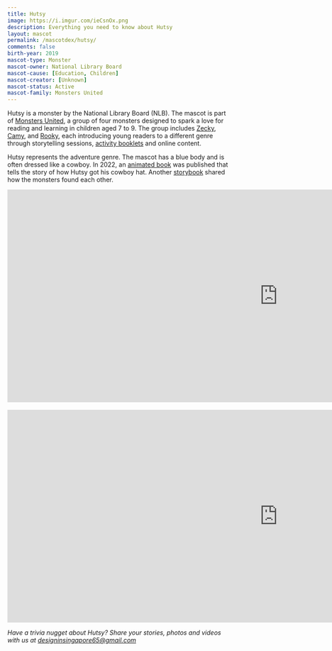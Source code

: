 ```yaml
---
title: Hutsy
image: https://i.imgur.com/ieCsnOx.png
description: Everything you need to know about Hutsy
layout: mascot
permalink: /mascotdex/hutsy/
comments: false
birth-year: 2019
mascot-type: Monster
mascot-owner: National Library Board
mascot-cause: [Education, Children]
mascot-creator: [Unknown]
mascot-status: Active
mascot-family: Monsters United
---
```


Hutsy is a monster by the National Library Board (NLB). The mascot is part of <a href="https://www.nlb.gov.sg/main/site/discovereads/children/highlights/Copy-of-Monsters-United" target="_blank">Monsters United</a>, a group of four monsters designed to spark a love for reading and learning in children aged 7 to 9. The group includes <a href="https://www.designinsingapore.com/mascotdex/zecky/" target="_blank">Zecky</a>, <a href="https://www.designinsingapore.com/mascotdex/camy/" target="_blank">Camy</a>, and <a href="https://www.designinsingapore.com/mascotdex/rooky/" target="_blank">Rooky</a>, each introducing young readers to  a different genre through storytelling sessions, <a href="https://www.nlb.gov.sg/main/site/-/media/NLBMedia/Documents/DiscoveReads/Children/Highlights/Monsters-United/Monsters-United-Adventure-Booklets/NLB-Hutsy-Puzzle-Notebook-FA-compressed.PDF" target="_blank">activity booklets</a> and online content. 

Hutsy represents the adventure genre. The mascot has a blue body and is often dressed like a cowboy. In 2022, an <a href="https://www.library.gov.sg/staticassets/monsters_gif_books/HowHutsyGotHisHat/index.html" target="_blank">animated book</a> was published that tells the story of how Hutsy got his cowboy hat. Another <a href="https://www.library.gov.sg/staticassets/monsters_gif_books/monstersfinalbook/index.html" target="_blank">storybook</a> shared how the monsters found each other.

<div class="video-responsive">
<iframe width="1217" height="480" src="https://www.youtube.com/embed/JPEUMPsFmrA" title="Meet Monsters United!" frameborder="0" allow="accelerometer; autoplay; clipboard-write; encrypted-media; gyroscope; picture-in-picture; web-share" referrerpolicy="strict-origin-when-cross-origin" allowfullscreen></iframe>
</div>

<br>

<div class="video-responsive">
<iframe width="1217" height="480" src="https://www.youtube.com/embed/3SYd3nHLRkA" title="Playing Safe | Library Etiquette for Children feat. Monsters United" frameborder="0" allow="accelerometer; autoplay; clipboard-write; encrypted-media; gyroscope; picture-in-picture; web-share" referrerpolicy="strict-origin-when-cross-origin" allowfullscreen></iframe></div>

<i>Have a trivia nugget about Hutsy? Share your stories, photos and videos with us at designinsingapore65@gmail.com</i>
